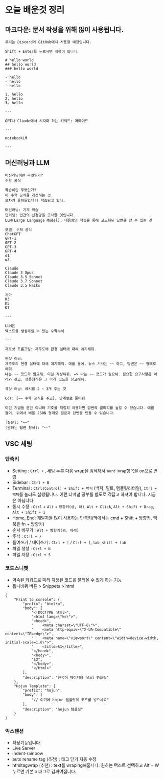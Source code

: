 # 오늘 배운것 정리

## 마크다운: 문서 작성을 위해 많이 사용됩니다.

```
우리는 Discord와 GitHub에서 사용할 예정입니다.

Shift + Enter를 누르시면 개행이 됩니다.

# hello world
## hello world
### hello world

- hello
- hello
- hello

1. hello
2. hello
3. hello

---

GPT나 Claude에서 시각화 하는 키워드: 머메이드

---

notebookLM

---
```

## 머신러닝과 LLM
```
머신러닝이란 무엇인가?
수학 공식

학습이란 무엇인가?
이 수학 공식을 개선하는 것
오차가 줄어들었다!? 학습되고 있다.

머신러닝: 기계 학습
딥러닝: 인간의 신경망을 모사한 것입니다.
LLM(Large Language Model): 대용량의 학습을 통해 고도화된 답변을 할 수 있는 것

모델: 수학 공식
ChatGPT
GPT-1
GPT-2
GPT-3
GPT-4
o1
o3

Claude
Claude 3 Opus
Claude 3.5 Sonnet
Claude 3.7 Sonnet
Claude 3.5 Haiku

기아
K3
K5
K7

---

LLM은 
텍스트를 생성해낼 수 있는 수학수식

---

제로샷 프롬프팅: 제주도에 환경 실태에 대해 얘기해줘.

원샷 러닝: 
제주도의 현경 실태에 대해 얘기해줘. 예를 들어, 뉴스 기사는 ~~ 하고, 답변은 ~~ 형태로 해줘.
나는 ~~ 코드가 필요해. 이걸 작성해줘. => 나는 ~~ 코드가 필요해. 필요한 요구사항은 아래와 같고, 샘플형식은 그 아래 코드를 참고해줘.

퓨샷 러닝: 예시를 2 ~ 3개 주는 것

CoT: [~~ 수학 공식을 주고], 단계별로 풀어줘

이런 기법들 뿐만 아니라 기호를 적절히 이용하면 답변의 퀄리티를 높일 수 있습니다. 예를 들어, 뒤에서 배울 JSON 형태로 질문과 답변을 만들 수 있습니다.

[질문]: "~~"
[원하는 답변 형식]: "~~"
```

## VSC 세팅

### 단축키
- Setting : `Ctrl +` , 세팅 누른 다음 wrap을 검색해서 `Word Wrap`항목을 on으로 변경
- Sidebar : `Ctrl + B`
- Terminal : `Ctrl(Control) + Shift + 백틱` (백틱, 틸트, 템플릿리터럴), `Ctrl + 백틱`를 눌러도 실행됩니다. 이런 터미널 공부를 별도로 각잡고 하셔야 합니다. 지금은 아닙니다.
- 동시 수정 : `Ctrl` + `Alt` + `방향키(상, 하)`, `Alt + Click`, `Alt + Shift + Drag`, `Alt + Shift + i`
- Home, End: 개발자들 많이 사용하는 단축키(맥에서는 cmd + Shift + 방향키, 맥북은 fn + 방향키)
- 순서 바꾸기 : `Alt + 방향키(위, 아래)`
- 주석 : `Ctrl + /`
- 들여쓰기 / 내어쓰기 : `Ctrl + [` / `Ctrl + ]`, `tab`, `shift + tab`
- 파일 생성 : `Ctrl + N`
- 파일 저장 : `Ctrl + S`

### 코드스니펫

* 약속된 키워드로 미리 지정된 코드를 불러올 수 있게 하는 기능
* 톱니바퀴 버튼 > Snippets > html

```
{
    "Print to console": {
        "prefix": "htmlko",
        "body": [
            "<!DOCTYPE html>",
            "<html lang=\"ko\">",
            "<head>",
            "    <meta charset=\"UTF-8\">",
            "    <meta http-equiv=\"X-UA-Compatible\" content=\"IE=edge\">",
            "    <meta name=\"viewport\" content=\"width=device-width, initial-scale=1.0\">",
            "    <title>$1</title>",
            "</head>",
            "<body>",
            "$2",
            "</body>",
            "</html>"
        ],
        "description": "한국어 페이지용 html 템플릿"
    },
    "Hojun Template": {
        "prefix": "hojun",
        "body": [
            "// 여기에 hojun 템플릿의 코드를 넣으세요"
        ],
        "description": "hojun 템플릿"
    }
}
```

### 익스텐션

* 확장기능입니다.
* Live Server
* indent-rainbow
* auto rename tag (추천) : 태그 닫기 자동 수정
* htmltagwrap (추천) : text를 wraping해줍니다. 원하는 택스트 선택하고 Alt + W 누르면 기본 p 태그로 감싸여집니다.
